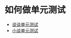 # 如何做单元测试


- [谈谈单元测试](http://www.iocoder.cn/Architecture/talk-about-java-unit-test/?self)
- [小谈单元测试](http://www.iocoder.cn/Fight/A-little-bit-about-Java-unit-testing/?self)